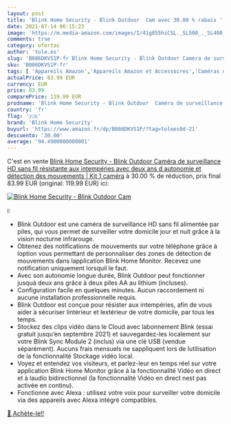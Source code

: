 ```yaml
---
layout: post
title: 'Blink Home Security - Blink Outdoor  Cam avec 30.00 % rabais '
date: 2021-07-14 06:15:23
image: 'https://m.media-amazon.com/images/I/41g855hiCSL._SL500_._SL400_.jpg'
comments: true
category: ofertas
author: 'tole.es'
slug: 'B086DKVS1P-fr Blink Home Security - Blink Outdoor Caméra de surveillance...'
sku: 'B086DKVS1P-fr'
tags: [ 'Appareils Amazon','Appareils Amazon et Accessoires','Caméras de surveillance','Caméras statiques','High-Tech','Photo et caméscopes','Sécurité et éclairage connectés','blink home security', ]
actualPrice: 83.99 EUR
currency: EUR
price: 83.99
comparePrice: 119.99 EUR
prodname: 'Blink Home Security - Blink Outdoor  Caméra de surveillance HD sans fil  résistante aux intempéries  avec deux ans d autonomie et détection des mouvements | Kit 1 caméra'
country: 'fr'
flag: '🇫🇷'
brand: 'Blink Home Security'
buyurl: 'https://www.amazon.fr/dp/B086DKVS1P/?tag=tolees0d-21'
descuento: '30.00'
average: '94.4900000000001'
---
```


C'est en vente [Blink Home Security - Blink Outdoor  Caméra de surveillance HD sans fil  résistante aux intempéries  avec deux ans d autonomie et détection des mouvements | Kit 1 caméra](https://www.amazon.fr/dp/B086DKVS1P/?tag=tolees0d-21)  à  30.00 % de réduction, prix final  83.99 EUR (original: 119.99 EUR) ici:

[![Blink Home Security - Blink Outdoor  Cam](https://m.media-amazon.com/images/I/41g855hiCSL._SL500_._SL400_.jpg)](https://www.amazon.fr/dp/B086DKVS1P/?tag=tolees0d-21)

ℹ️:

- Blink Outdoor est une caméra de surveillance HD sans fil alimentée par piles, qui vous permet de surveiller votre domicile jour et nuit grâce à la vision nocturne infrarouge.
- Obtenez des notifications de mouvements sur votre téléphone grâce à loption vous permettant de personnaliser des zones de détection de mouvements dans lapplication Blink Home Monitor. Recevez une notification uniquement lorsquil le faut.
- Avec son autonomie longue durée, Blink Outdoor peut fonctionner jusquà deux ans grâce à deux piles AA au lithium (incluses).
- Configuration facile en quelques minutes. Aucun raccordement ni aucune installation professionnelle requis.
- Blink Outdoor est conçue pour résister aux intempéries, afin de vous aider à sécuriser lintérieur et lextérieur de votre domicile, par tous les temps.
- Stockez des clips vidéo dans le Cloud avec labonnement Blink (essai gratuit jusqu’en septembre 2021) et sauvegardez-les localement sur votre Blink Sync Module 2 (inclus) via une clé USB (vendue séparément). Aucuns frais mensuels ne sappliquent lors de lutilisation de la fonctionnalité Stockage vidéo local.
- Voyez et entendez vos visiteurs, et parlez-leur en temps réel sur votre application Blink Home Monitor grâce à la fonctionnalité Vidéo en direct et à laudio bidirectionnel (la fonctionnalité Vidéo en direct nest pas activée en continu).
- Fonctionne avec Alexa : utilisez votre voix pour surveiller votre domicile via des appareils avec Alexa intégré compatibles.

[🛒 Achète-le!!](https://www.amazon.fr/dp/B086DKVS1P/?tag=tolees0d-21)
